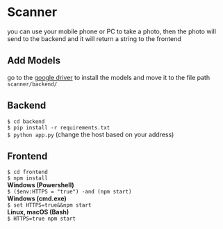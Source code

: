 # Scanner
you can use your mobile phone or PC to take a photo, then the photo will send to the backend and it will return a string to the frontend
## Add Models
go to the [google driver](https://drive.google.com/drive/folders/1J2g8viWP9A3dokd7MuZAFtRqJ1JCA67y?usp=sharing) to install the models and move it to the file path `scanner/backend/`
## Backend
`$ cd backend`  
`$ pip install -r requirements.txt`  
`$ python app.py` (change the host based on your address)

## Frontend
`$ cd frontend`  
`$ npm install`  
**Windows (Powershell)**  
`$ ($env:HTTPS = "true") -and (npm start)`  
**Windows (cmd.exe)**  
`$ set HTTPS=true&&npm start`  
**Linux, macOS (Bash)**  
`$ HTTPS=true npm start`
